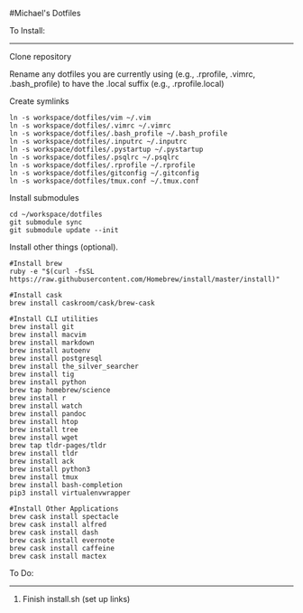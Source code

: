 #Michael's Dotfiles

To Install:
___________________

Clone repository

Rename any dotfiles you are currently using (e.g., .rprofile, .vimrc, .bash_profile) to have the .local suffix (e.g., .rprofile.local)

Create symlinks

```
ln -s workspace/dotfiles/vim ~/.vim
ln -s workspace/dotfiles/.vimrc ~/.vimrc
ln -s workspace/dotfiles/.bash_profile ~/.bash_profile
ln -s workspace/dotfiles/.inputrc ~/.inputrc
ln -s workspace/dotfiles/.pystartup ~/.pystartup
ln -s workspace/dotfiles/.psqlrc ~/.psqlrc
ln -s workspace/dotfiles/.rprofile ~/.rprofile
ln -s workspace/dotfiles/gitconfig ~/.gitconfig
ln -s workspace/dotfiles/tmux.conf ~/.tmux.conf
```

Install submodules

```
cd ~/workspace/dotfiles
git submodule sync
git submodule update --init
```

Install other things (optional).
```
#Install brew
ruby -e "$(curl -fsSL https://raw.githubusercontent.com/Homebrew/install/master/install)"

#Install cask
brew install caskroom/cask/brew-cask

#Install CLI utilities
brew install git
brew install macvim
brew install markdown
brew install autoenv
brew install postgresql
brew install the_silver_searcher
brew install tig
brew install python
brew tap homebrew/science
brew install r
brew install watch
brew install pandoc
brew install htop
brew install tree
brew install wget
brew tap tldr-pages/tldr
brew install tldr
brew install ack
brew install python3
brew install tmux
brew install bash-completion
pip3 install virtualenvwrapper

#Install Other Applications
brew cask install spectacle
brew cask install alfred  
brew cask install dash
brew cask install evernote
brew cask install caffeine
brew cask install mactex

```


To Do:
___________________

1. Finish install.sh (set up links)
